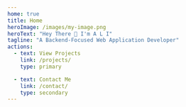 ```yaml
---
home: true
title: Home
heroImage: /images/my-image.png
heroText: "Hey There 👋 I'm A L I"
tagline: "A Backend-Focused Web Application Developer"
actions:
  - text: View Projects
    link: /projects/
    type: primary

  - text: Contact Me
    link: /contact/
    type: secondary
---
```

